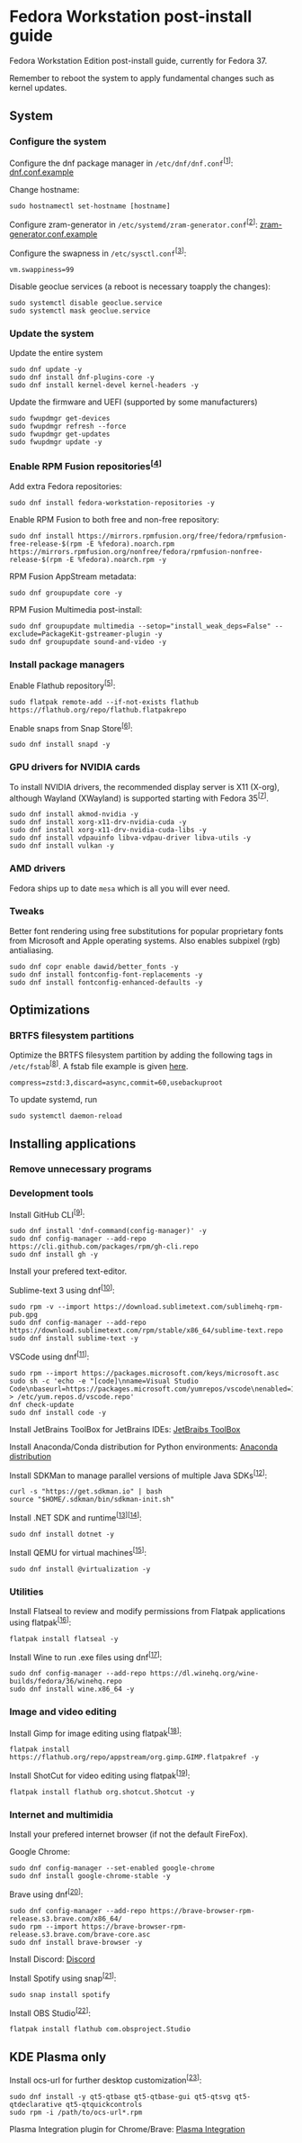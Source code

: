# Fedora Workstation post-install guide


Fedora Workstation Edition post-install guide, currently for Fedora 37. 

Remember to reboot the system to apply fundamental changes such as kernel updates.


## System


### Configure the system

Configure the dnf package manager in `/etc/dnf/dnf.conf`<sup>[[1]]</sup>: [dnf.conf.example](https://github.com/mBelisarius/Fedora-post-install/blob/main/dnf.conf.example)

Change hostname: 
```
sudo hostnamectl set-hostname [hostname]
```

Configure zram-generator in `/etc/systemd/zram-generator.conf`<sup>[[2]]</sup>: [zram-generator.conf.example](https://github.com/mBelisarius/Fedora-post-install/blob/main/zram-generator.conf.example)

Configure the swapness in `/etc/sysctl.conf`<sup>[[3]]</sup>: 
```
vm.swappiness=99
```

Disable geoclue services (a reboot is necessary toapply the changes):
```
sudo systemctl disable geoclue.service
sudo systemctl mask geoclue.service
```

### Update the system

Update the entire system
```
sudo dnf update -y
sudo dnf install dnf-plugins-core -y
sudo dnf install kernel-devel kernel-headers -y
```

Update the firmware and UEFI (supported by some manufacturers)
```
sudo fwupdmgr get-devices
sudo fwupdmgr refresh --force
sudo fwupdmgr get-updates
sudo fwupdmgr update -y
```

### Enable RPM Fusion repositories<sup>[[4]]</sup>

Add extra Fedora repositories:
```
sudo dnf install fedora-workstation-repositories -y
```
    
Enable RPM Fusion to both free and non-free repository: 
```
sudo dnf install https://mirrors.rpmfusion.org/free/fedora/rpmfusion-free-release-$(rpm -E %fedora).noarch.rpm https://mirrors.rpmfusion.org/nonfree/fedora/rpmfusion-nonfree-release-$(rpm -E %fedora).noarch.rpm -y
```

RPM Fusion AppStream metadata: 
```
sudo dnf groupupdate core -y
```

RPM Fusion Multimedia post-install: 
```
sudo dnf groupupdate multimedia --setop="install_weak_deps=False" --exclude=PackageKit-gstreamer-plugin -y
sudo dnf groupupdate sound-and-video -y
```

### Install package managers
    
Enable Flathub repository<sup>[[5]]</sup>: 
```
sudo flatpak remote-add --if-not-exists flathub https://flathub.org/repo/flathub.flatpakrepo
```
    
Enable snaps from Snap Store<sup>[[6]]</sup>: 
```
sudo dnf install snapd -y
```

### GPU drivers for NVIDIA cards

To install NVIDIA drivers, the recommended display server is X11 (X-org), although Wayland (XWayland) is supported starting with Fedora 35<sup>[[7]]</sup>.
```
sudo dnf install akmod-nvidia -y
sudo dnf install xorg-x11-drv-nvidia-cuda -y
sudo dnf install xorg-x11-drv-nvidia-cuda-libs -y
sudo dnf install vdpauinfo libva-vdpau-driver libva-utils -y
sudo dnf install vulkan -y
```

### AMD drivers

Fedora ships up to date `mesa` which is all you will ever need.

### Tweaks

Better font rendering using free substitutions for popular proprietary fonts from Microsoft and Apple operating systems. Also enables subpixel (rgb) antialiasing.
```
sudo dnf copr enable dawid/better_fonts -y
sudo dnf install fontconfig-font-replacements -y
sudo dnf install fontconfig-enhanced-defaults -y
```


## Optimizations


### BRTFS filesystem partitions

Optimize the BRTFS filesystem partition by adding the following tags in `/etc/fstab`<sup>[[8]]</sup>. A fstab file example is given [here](https://github.com/mBelisarius/Fedora-post-install/blob/main/fstab.example).
```
compress=zstd:3,discard=async,commit=60,usebackuproot
```

To update systemd, run
```
sudo systemctl daemon-reload
```


## Installing applications


### Remove unnecessary programs

### Development tools

Install GitHub CLI<sup>[[9]]</sup>: 
```
sudo dnf install 'dnf-command(config-manager)' -y
sudo dnf config-manager --add-repo https://cli.github.com/packages/rpm/gh-cli.repo
sudo dnf install gh -y
```

Install your prefered text-editor.

Sublime-text 3 using dnf<sup>[[10]]</sup>: 
```
sudo rpm -v --import https://download.sublimetext.com/sublimehq-rpm-pub.gpg
sudo dnf config-manager --add-repo https://download.sublimetext.com/rpm/stable/x86_64/sublime-text.repo
sudo dnf install sublime-text -y
```

VSCode using dnf<sup>[[11]]</sup>:
```
sudo rpm --import https://packages.microsoft.com/keys/microsoft.asc
sudo sh -c 'echo -e "[code]\nname=Visual Studio Code\nbaseurl=https://packages.microsoft.com/yumrepos/vscode\nenabled=1\ngpgcheck=1\ngpgkey=https://packages.microsoft.com/keys/microsoft.asc" > /etc/yum.repos.d/vscode.repo'
dnf check-update
sudo dnf install code -y
```

Install JetBrains ToolBox for JetBrains IDEs: [JetBraibs ToolBox](https://www.jetbrains.com/toolbox-app/)

Install Anaconda/Conda distribution for Python environments: [Anaconda distribution](https://www.anaconda.com/products/distribution)

Install SDKMan to manage parallel versions of multiple Java SDKs<sup>[[12]]</sup>:
```
curl -s "https://get.sdkman.io" | bash
source "$HOME/.sdkman/bin/sdkman-init.sh"
```

Install .NET SDK and runtime<sup>[[13]]</sup><sup>[[14]]</sup>:
```
sudo dnf install dotnet -y
```

Install QEMU for virtual machines<sup>[[15]]</sup>:
```
sudo dnf install @virtualization -y
```

### Utilities

Install Flatseal to review and modify permissions from Flatpak applications using flatpak<sup>[[16]]</sup>:
```
flatpak install flatseal -y
```

Install Wine to run .exe files using dnf<sup>[[17]]</sup>: 
```
sudo dnf config-manager --add-repo https://dl.winehq.org/wine-builds/fedora/36/winehq.repo
sudo dnf install wine.x86_64 -y
```

### Image and video editing

Install Gimp for image editing using flatpak<sup>[[18]]</sup>:
```
flatpak install https://flathub.org/repo/appstream/org.gimp.GIMP.flatpakref -y
```

Install ShotCut for video editing using flatpak<sup>[[19]]</sup>:
```
flatpak install flathub org.shotcut.Shotcut -y
```

### Internet and multimidia

Install your prefered internet browser (if not the default FireFox).

Google Chrome:
```
sudo dnf config-manager --set-enabled google-chrome
sudo dnf install google-chrome-stable -y
```
Brave using dnf<sup>[[20]]</sup>:
```
sudo dnf config-manager --add-repo https://brave-browser-rpm-release.s3.brave.com/x86_64/
sudo rpm --import https://brave-browser-rpm-release.s3.brave.com/brave-core.asc
sudo dnf install brave-browser -y
```

Install Discord: [Discord](https://discord.com/)

Install Spotify using snap<sup>[[21]]</sup>: 
```
sudo snap install spotify
```

Install OBS Studio<sup>[[22]]</sup>:
```
flatpak install flathub com.obsproject.Studio
```


## KDE Plasma only


Install ocs-url for further desktop customization<sup>[[23]]</sup>: 
```
sudo dnf install -y qt5-qtbase qt5-qtbase-gui qt5-qtsvg qt5-qtdeclarative qt5-qtquickcontrols
sudo rpm -i /path/to/ocs-url*.rpm
```

Plasma Integration plugin for Chrome/Brave: [Plasma Integration](https://chrome.google.com/webstore/detail/plasma-integration/cimiefiiaegbelhefglklhhakcgmhkai?)


[1]: <https://dnf.readthedocs.io/en/latest/conf_ref.html> "dnf documentation"
[2]: <https://github.com/systemd/zram-generator/blob/main/man/zram-generator.conf.md> "zram documentation"
[3]: <https://www.howtogeek.com/449691/what-is-swapiness-on-linux-and-how-to-change-it/> "Swapness article"
[4]: <https://rpmfusion.org/Configuration> "RPM Fusion documentation"
[5]: <https://flatpak.org/setup/Fedora> "Flatpak setup"
[6]: <https://snapcraft.io/install/snap-store/fedora)> "Snap install guide"
[7]: <https://rpmfusion.org/Howto/NVIDIA> "NVIDIA drivers install guide for Fedora"
[8]: <https://btrfs.readthedocs.io/en/latest/Administration.html#mount-options> "BRTFS documentation"
[9]: <https://github.com/cli/cli/blob/trunk/docs/install_linux.md> "GitHub CLI install guide"
[10]: <https://www.sublimetext.com/docs/linux_repositories.html#dnf> "Sublime text install guide"
[11]: https://code.visualstudio.com/docs/setup/linux> "Visual Studio Code on Linux"
[12]: <https://sdkman.io/install> "SDKMan install guide"
[13]: <https://learn.microsoft.com/en-us/dotnet/core/install/linux-fedora> "Microsoft Install .NET 6 Fedora"
[14]: <https://packages.fedoraproject.org/pkgs/dotnet6.0/> "Fedora Packages - Source Package dotnet6.0"
[15]: <https://www.qemu.org/> "QEMU"
[16]: <https://flathub.org/apps/details/com.github.tchx84.Flatseal> "Flatseal"
[17]: <https://wiki.winehq.org/Fedora> "Wine install guide"
[18]: <https://www.gimp.org/> "GIMP"
[19]: <https://www.shotcut.org/> "ShotCut"
[20]: <https://brave.com/linux/#release-channel-installation> "Brave install guide"
[21]: <https://www.spotify.com/br/download/linux/> "Spotify download"
[22]: <https://flathub.org/apps/details/com.obsproject.Studio> "OBS Studio"
[23]: <https://store.kde.org/p/1136805/> "ocs-url download"
